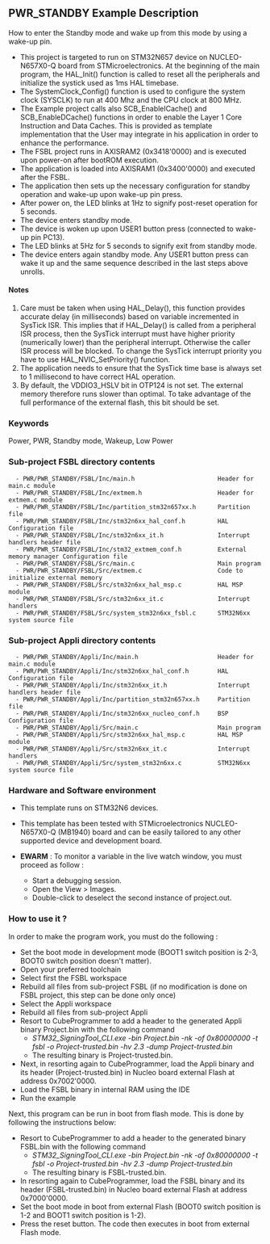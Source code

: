 ## <b>PWR_STANDBY Example Description</b>

How to enter the Standby mode and wake up from this mode by using a wake-up pin.

- This project is targeted to run on STM32N657 device on NUCLEO-N657X0-Q board from STMicroelectronics.
At the beginning of the main program, the HAL_Init() function is called to reset
all the peripherals and initialize the systick used as 1ms HAL timebase.
- The SystemClock_Config() function is used to configure the system clock (SYSCLK)
to run at 400 Mhz and the CPU clock at 800 MHz.
- The Example project calls also SCB_EnableICache() and SCB_EnableDCache() functions in order to enable
the Layer 1 Core Instruction and Data Caches. This is provided as template implementation that the User may
integrate in his application in order to enhance the performance.
- The FSBL project runs in AXISRAM2 (0x3418'0000) and is executed upon power-on after bootROM execution.
- The application is loaded into AXISRAM1 (0x3400'0000) and executed after the FSBL.
- The application then sets up the necessary configuration for standby operation and wake-up upon wake-up pin press.
- After power on, the LED blinks at 1Hz to signify post-reset operation for 5 seconds.
- The device enters standby mode.
- The device is woken up upon USER1 button press (connected to wake-up pin PC13).
- The LED blinks at 5Hz for 5 seconds to signify exit from standby mode.
- The device enters again standby mode. Any USER1 button press can wake it up and the same sequence described in the last steps above unrolls.

#### <b>Notes</b>

 1. Care must be taken when using HAL_Delay(), this function provides accurate delay (in milliseconds)
    based on variable incremented in SysTick ISR. This implies that if HAL_Delay() is called from
    a peripheral ISR process, then the SysTick interrupt must have higher priority (numerically lower)
    than the peripheral interrupt. Otherwise the caller ISR process will be blocked.
    To change the SysTick interrupt priority you have to use HAL_NVIC_SetPriority() function.
 2. The application needs to ensure that the SysTick time base is always set to 1 millisecond
    to have correct HAL operation.
 3. By default, the VDDIO3_HSLV bit in OTP124 is not set. The external memory therefore runs slower than optimal.
     To take advantage of the full performance of the external flash, this bit should be set.


### <b>Keywords</b>

Power, PWR, Standby mode, Wakeup, Low Power


### <b>Sub-project FSBL directory contents</b>

      - PWR/PWR_STANDBY/FSBL/Inc/main.h                       Header for main.c module
      - PWR/PWR_STANDBY/FSBL/Inc/extmem.h                     Header for extmem.c module
      - PWR/PWR_STANDBY/FSBL/Inc/partition_stm32n657xx.h      Partition file
      - PWR/PWR_STANDBY/FSBL/Inc/stm32n6xx_hal_conf.h         HAL Configuration file
      - PWR/PWR_STANDBY/FSBL/Inc/stm32n6xx_it.h               Interrupt handlers header file
      - PWR/PWR_STANDBY/FSBL/Inc/stm32_extmem_conf.h          External memory manager Configuration file
      - PWR/PWR_STANDBY/FSBL/Src/main.c                       Main program
      - PWR/PWR_STANDBY/FSBL/Src/extmem.c                     Code to initialize external memory
      - PWR/PWR_STANDBY/FSBL/Src/stm32n6xx_hal_msp.c          HAL MSP module
      - PWR/PWR_STANDBY/FSBL/Src/stm32n6xx_it.c               Interrupt handlers
      - PWR/PWR_STANDBY/FSBL/Src/system_stm32n6xx_fsbl.c      STM32N6xx system source file

### <b>Sub-project Appli directory contents</b>

      - PWR/PWR_STANDBY/Appli/Inc/main.h                      Header for main.c module
      - PWR/PWR_STANDBY/Appli/Inc/stm32n6xx_hal_conf.h        HAL Configuration file
      - PWR/PWR_STANDBY/Appli/Inc/stm32n6xx_it.h              Interrupt handlers header file
      - PWR/PWR_STANDBY/Appli/Inc/partition_stm32n657xx.h     Partition file
      - PWR/PWR_STANDBY/Appli/Inc/stm32n6xx_nucleo_conf.h     BSP Configuration file 
      - PWR/PWR_STANDBY/Appli/Src/main.c                      Main program
      - PWR/PWR_STANDBY/Appli/Src/stm32n6xx_hal_msp.c         HAL MSP module
      - PWR/PWR_STANDBY/Appli/Src/stm32n6xx_it.c              Interrupt handlers
      - PWR/PWR_STANDBY/Appli/Src/system_stm32n6xx.c          STM32N6xx system source file

### <b>Hardware and Software environment</b>

  - This template runs on STM32N6 devices.

  - This template has been tested with STMicroelectronics NUCLEO-N657X0-Q (MB1940)
    board and can be easily tailored to any other supported device
    and development board.


  - **EWARM** : To monitor a variable in the live watch window, you must proceed as follow :
    - Start a debugging session.
    - Open the View > Images.
    - Double-click to deselect the second instance of project.out. 

### <b>How to use it ?</b>

In order to make the program work, you must do the following :

 - Set the boot mode in development mode (BOOT1 switch position is 2-3, BOOT0 switch position doesn't matter).
 - Open your preferred toolchain
 - Select first the FSBL workspace
 - Rebuild all files from sub-project FSBL (if no modification is done on FSBL project, this step can be done only once)
 - Select the Appli workspace
 - Rebuild all files from sub-project Appli
 - Resort to CubeProgrammer to add a header to the generated Appli binary Project.bin with the following command
   - *STM32_SigningTool_CLI.exe -bin Project.bin -nk -of 0x80000000 -t fsbl -o Project-trusted.bin -hv 2.3 -dump Project-trusted.bin*
   - The resulting binary is Project-trusted.bin.
 - Next, in resorting again to CubeProgrammer, load the Appli binary and its header (Project-trusted.bin) in Nucleo board external Flash at address 0x7002'0000.
 - Load the FSBL binary in internal RAM using the IDE
 - Run the example

 Next, this program can be run in boot from flash mode. This is done by following the instructions below:

 - Resort to CubeProgrammer to add a header to the generated binary FSBL.bin with the following command
   - *STM32_SigningTool_CLI.exe -bin Project.bin -nk -of 0x80000000 -t fsbl -o Project-trusted.bin -hv 2.3 -dump Project-trusted.bin*     
   - The resulting binary is FSBL-trusted.bin.
 - In resorting again to CubeProgrammer, load the FSBL binary and its header (FSBL-trusted.bin) in Nucleo board external Flash at address 0x7000'0000.
 - Set the boot mode in boot from external Flash (BOOT0 switch position is 1-2 and BOOT1 switch position is 1-2).
 - Press the reset button. The code then executes in boot from external Flash mode.

